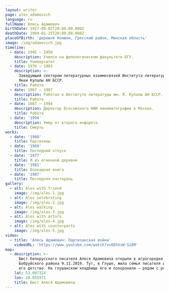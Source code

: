 ```yaml
---
layout: writer
page: ales_adamovich
language: ru
fullName: Алесь Адамович
birthDate: 1927-09-02T20:00:00.000Z
deathDate: 1994-01-25T20:00:00.000Z
placeOfBirth: 'деревня Конюхи, Гресский район, Минская область'
image: /img/adamovich.jpg
timeline:
  - date: 1945 — 1950
    description: Учился на филологическом факультете БГУ.
    title: Университет
  - date: 1976 — 1983
    description: >-
      Заведующий сектором литературных взаимосвязей Института литературы имени
      Янки Купалы АН БССР.
    title: Работа
  - date: 1967 — 1987
    description: Работал в Институте литературы им. Я. Купалы АН БССР.
    title: Работа
  - date: 1987 — 1994
    description: Директор Всесоюзного НИИ кинематографии в Москве.
    title: Работа
  - date: '1994'
    description: Умер от второго инфаркта.
    title: Смерть
works:
  - date: '1960'
    title: Партизаны
  - date: '1969'
    title: Последний отпуск
  - date: '1977'
    title: Я из огненной деревни
  - date: '1981'
    title: Блокадная книга
  - date: '1987'
    title: Последняя пастораль
gallery:
  - alt: Ales with friend
    image: /img/ales-1.jpg
  - alt: Ales selebrating
    image: /img/ales-2.jpg
  - alt: Ales walking
    image: /img/ales-3.jpg
  - alt: Ales with actors
    image: /img/ales-4.jpg
  - alt: Ales with counterparts
    image: /img/ales-5.jpg
video:
  - title: 'Алесь Адамович: Партизанская война'
    videoURL: 'https://www.youtube.com/watch?v=OEhVsW-SiEM'
map:
  - description: >-
      Бюст белорусского писателя Алеся Адамовича открыли в агрогородке Глуша
      Бобруйского района 9.11.2019. Тут, в Глуше, жила семья писателя и прошло
      его детство. На глушанском кладбище его и похоронили — рядом с родителями.
    lat: 53.087324
    lon: 28.855971
    title: Бюст Алеся Адамовича
---
```


